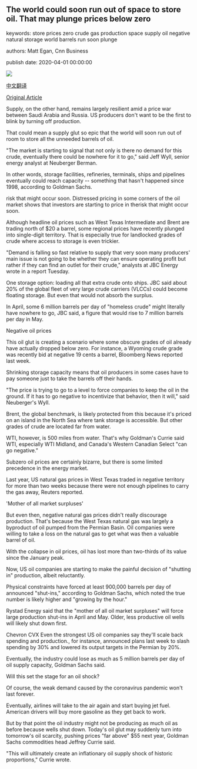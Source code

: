 ## The world could soon run out of space to store oil. That may plunge prices below zero

keywords: store prices zero crude gas production space supply oil negative natural storage world barrels run soon plunge

authors: Matt Egan, Cnn Business

publish date: 2020-04-01 00:00:00

![](https://cdn.cnn.com/cnnnext/dam/assets/200331120011-oil-refinery-1214-super-tease.jpg)

[中文翻译](The%20world%20could%20soon%20run%20out%20of%20space%20to%20store%20oil.%20That%20may%20plunge%20prices%20below%20zero_zh.md)

[Original Article](https://edition.cnn.com/2020/04/01/business/oil-prices-crash-storage-space/index.html)

Supply, on the other hand, remains largely resilient amid a price war between Saudi Arabia and Russia. US producers don't want to be the first to blink by turning off production.

That could mean a supply glut so epic that the world will soon run out of room to store all the unneeded barrels of oil.

"The market is starting to signal that not only is there no demand for this crude, eventually there could be nowhere for it to go," said Jeff Wyll, senior energy analyst at Neuberger Berman.

In other words, storage facilities, refineries, terminals, ships and pipelines eventually could reach capacity -- something that hasn't happened since 1998, according to Goldman Sachs.

risk that might occur soon. Distressed pricing in some corners of the oil market shows that investors are starting to price in therisk that might occur soon.

Although headline oil prices such as West Texas Intermediate and Brent are trading north of $20 a barrel, some regional prices have recently plunged into single-digit territory. That is especially true for landlocked grades of crude where access to storage is even trickier.

"Demand is falling so fast relative to supply that very soon many producers' main issue is not going to be whether they can ensure operating profit but rather if they can find an outlet for their crude," analysts at JBC Energy wrote in a report Tuesday.

One storage option: loading all that extra crude onto ships. JBC said about 20% of the global fleet of very large crude carriers (VLCCs) could become floating storage. But even that would not absorb the surplus.

In April, some 6 million barrels per day of "homeless crude" might literally have nowhere to go, JBC said, a figure that would rise to 7 million barrels per day in May.

Negative oil prices

This oil glut is creating a scenario where some obscure grades of oil already have actually dropped below zero. For instance, a Wyoming crude grade was recently bid at negative 19 cents a barrel, Bloomberg News reported last week.

Shrinking storage capacity means that oil producers in some cases have to pay someone just to take the barrels off their hands.

"The price is trying to go to a level to force companies to keep the oil in the ground. If it has to go negative to incentivize that behavior, then it will," said Neuberger's Wyll.

Brent, the global benchmark, is likely protected from this because it's priced on an island in the North Sea where tank storage is accessible. But other grades of crude are located far from water.

WTI, however, is 500 miles from water. That's why Goldman's Currie said WTI, especially WTI Midland, and Canada's Western Canadian Select "can go negative."

Subzero oil prices are certainly bizarre, but there is some limited precedence in the energy market.

Last year, US natural gas prices in West Texas traded in negative territory for more than two weeks because there were not enough pipelines to carry the gas away, Reuters reported.

'Mother of all market surpluses'

But even then, negative natural gas prices didn't really discourage production. That's because the West Texas natural gas was largely a byproduct of oil pumped from the Permian Basin. Oil companies were willing to take a loss on the natural gas to get what was then a valuable barrel of oil.

With the collapse in oil prices, oil has lost more than two-thirds of its value since the January peak.

Now, US oil companies are starting to make the painful decision of "shutting in" production, albeit reluctantly.

Physical constraints have forced at least 900,000 barrels per day of announced "shut-ins," according to Goldman Sachs, which noted the true number is likely higher and "growing by the hour."

Rystad Energy said that the "mother of all oil market surpluses" will force large production shut-ins in April and May. Older, less productive oil wells will likely shut down first.

Chevron CVX Even the strongest US oil companies say they'll scale back spending and production., for instance, announced plans last week to slash spending by 30% and lowered its output targets in the Permian by 20%.

Eventually, the industry could lose as much as 5 million barrels per day of oil supply capacity, Goldman Sachs said.

Will this set the stage for an oil shock?

Of course, the weak demand caused by the coronavirus pandemic won't last forever.

Eventually, airlines will take to the air again and start buying jet fuel. American drivers will buy more gasoline as they get back to work.

But by that point the oil industry might not be producing as much oil as before because wells shut down. Today's oil glut may suddenly turn into tomorrow's oil scarcity, pushing prices "far above" $55 next year, Goldman Sachs commodities head Jeffrey Currie said.

"This will ultimately create an inflationary oil supply shock of historic proportions," Currie wrote.
